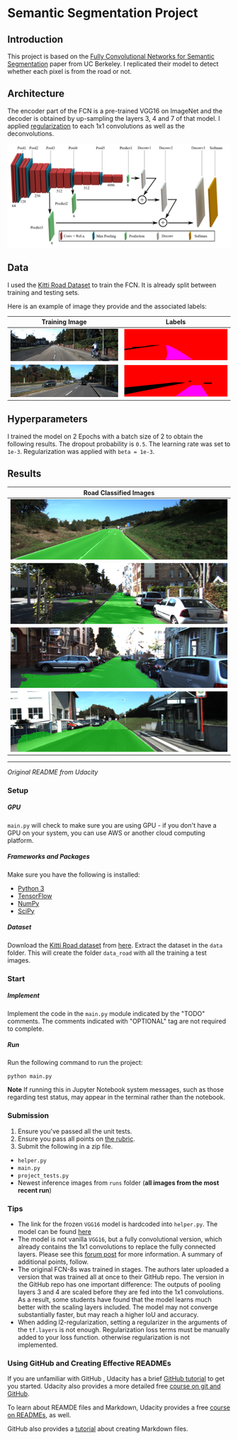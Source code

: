 [fcn-archi]: ./images/fcn-architecture.png "archi"

# Semantic Segmentation Project

## Introduction

This project is based on the [Fully Convolutional Networks for Semantic Segmentation](https://people.eecs.berkeley.edu/~jonlong/long_shelhamer_fcn.pdf) paper from UC Berkeley. I replicated their model to detect whether each pixel is from the road or not.

## Architecture

The encoder part of the FCN is a pre-trained VGG16 on ImageNet and the decoder is obtained by up-sampling the layers 3, 4 and 7 of that model. I applied [regularization](http://www.ritchieng.com/machine-learning/deep-learning/tensorflow/regularization/) to each 1x1 convolutions as well as the deconvolutions.

![alt text][fcn-archi]

## Data

I used the [Kitti Road Dataset](http://www.cvlibs.net/datasets/kitti/eval_road.php) to train the FCN. It is already split between training and testing sets.

Here is an example of image they provide and the associated labels:

| Training Image             |  Labels |
:-------------------------:|:-------------------------:
![](./images/image_0.png) | ![](./images/label_0.png)
![](./images/image_1.png) | ![](./images/label_1.png)


## Hyperparameters

I trained the model on 2 Epochs with a batch size of 2 to obtain the following results.
The dropout probability is `0.5`. 
The learning rate was set to `1e-3`.
Regularization was applied with `beta = 1e-3`.


## Results

| Road Classified Images |
:-------------------------:|
![](./images/umm_000032.png)|
![](./images/uu_000083.png)|
![](./images/uu_000094.png)|
![](./images/gif1.gif)|







---

*Original README from Udacity*

### Setup
##### GPU
`main.py` will check to make sure you are using GPU - if you don't have a GPU on your system, you can use AWS or another cloud computing platform.
##### Frameworks and Packages
Make sure you have the following is installed:
 - [Python 3](https://www.python.org/)
 - [TensorFlow](https://www.tensorflow.org/)
 - [NumPy](http://www.numpy.org/)
 - [SciPy](https://www.scipy.org/)
##### Dataset
Download the [Kitti Road dataset](http://www.cvlibs.net/datasets/kitti/eval_road.php) from [here](http://www.cvlibs.net/download.php?file=data_road.zip).  Extract the dataset in the `data` folder.  This will create the folder `data_road` with all the training a test images.

### Start
##### Implement
Implement the code in the `main.py` module indicated by the "TODO" comments.
The comments indicated with "OPTIONAL" tag are not required to complete.
##### Run
Run the following command to run the project:
```
python main.py
```
**Note** If running this in Jupyter Notebook system messages, such as those regarding test status, may appear in the terminal rather than the notebook.

### Submission
1. Ensure you've passed all the unit tests.
2. Ensure you pass all points on [the rubric](https://review.udacity.com/#!/rubrics/989/view).
3. Submit the following in a zip file.
 - `helper.py`
 - `main.py`
 - `project_tests.py`
 - Newest inference images from `runs` folder  (**all images from the most recent run**)
 
 ### Tips
- The link for the frozen `VGG16` model is hardcoded into `helper.py`.  The model can be found [here](https://s3-us-west-1.amazonaws.com/udacity-selfdrivingcar/vgg.zip)
- The model is not vanilla `VGG16`, but a fully convolutional version, which already contains the 1x1 convolutions to replace the fully connected layers. Please see this [forum post](https://discussions.udacity.com/t/here-is-some-advice-and-clarifications-about-the-semantic-segmentation-project/403100/8?u=subodh.malgonde) for more information.  A summary of additional points, follow. 
- The original FCN-8s was trained in stages. The authors later uploaded a version that was trained all at once to their GitHub repo.  The version in the GitHub repo has one important difference: The outputs of pooling layers 3 and 4 are scaled before they are fed into the 1x1 convolutions.  As a result, some students have found that the model learns much better with the scaling layers included. The model may not converge substantially faster, but may reach a higher IoU and accuracy. 
- When adding l2-regularization, setting a regularizer in the arguments of the `tf.layers` is not enough. Regularization loss terms must be manually added to your loss function. otherwise regularization is not implemented.
 
### Using GitHub and Creating Effective READMEs
If you are unfamiliar with GitHub , Udacity has a brief [GitHub tutorial](http://blog.udacity.com/2015/06/a-beginners-git-github-tutorial.html) to get you started. Udacity also provides a more detailed free [course on git and GitHub](https://www.udacity.com/course/how-to-use-git-and-github--ud775).

To learn about REAMDE files and Markdown, Udacity provides a free [course on READMEs](https://www.udacity.com/courses/ud777), as well. 

GitHub also provides a [tutorial](https://guides.github.com/features/mastering-markdown/) about creating Markdown files.
